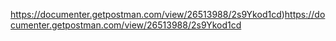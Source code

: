 
 https://documenter.getpostman.com/view/26513988/2s9Ykod1cd)https://documenter.getpostman.com/view/26513988/2s9Ykod1cd
